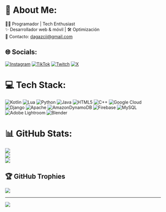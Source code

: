 # 💫 About Me:
👨‍💻 Programador |   Tech Enthusiast  <br>✨ Desarrollador web & móvil | 🛠 Optimización<br>📧 Contacto: dagazcii@gmail.com


## 🌐 Socials:
[![Instagram](https://img.shields.io/badge/Instagram-%23E4405F.svg?logo=Instagram&logoColor=white)](https://instagram.com/anthonyromero517) [![TikTok](https://img.shields.io/badge/TikTok-%23000000.svg?logo=TikTok&logoColor=white)](https://tiktok.com/@anthony_bergling) [![Twitch](https://img.shields.io/badge/Twitch-%239146FF.svg?logo=Twitch&logoColor=white)](https://twitch.tv/Anthony_Romero2) [![X](https://img.shields.io/badge/X-black.svg?logo=X&logoColor=white)](https://x.com/dagazcii) 

# 💻 Tech Stack:
![Kotlin](https://img.shields.io/badge/kotlin-%237F52FF.svg?style=for-the-badge&logo=kotlin&logoColor=white) ![Lua](https://img.shields.io/badge/lua-%232C2D72.svg?style=for-the-badge&logo=lua&logoColor=white) ![Python](https://img.shields.io/badge/python-3670A0?style=for-the-badge&logo=python&logoColor=ffdd54) ![Java](https://img.shields.io/badge/java-%23ED8B00.svg?style=for-the-badge&logo=openjdk&logoColor=white) ![HTML5](https://img.shields.io/badge/html5-%23E34F26.svg?style=for-the-badge&logo=html5&logoColor=white) ![C++](https://img.shields.io/badge/c++-%2300599C.svg?style=for-the-badge&logo=c%2B%2B&logoColor=white) ![Google Cloud](https://img.shields.io/badge/GoogleCloud-%234285F4.svg?style=for-the-badge&logo=google-cloud&logoColor=white) ![Django](https://img.shields.io/badge/django-%23092E20.svg?style=for-the-badge&logo=django&logoColor=white) ![Apache](https://img.shields.io/badge/apache-%23D42029.svg?style=for-the-badge&logo=apache&logoColor=white) ![AmazonDynamoDB](https://img.shields.io/badge/Amazon%20DynamoDB-4053D6?style=for-the-badge&logo=Amazon%20DynamoDB&logoColor=white) ![Firebase](https://img.shields.io/badge/firebase-a08021?style=for-the-badge&logo=firebase&logoColor=ffcd34) ![MySQL](https://img.shields.io/badge/mysql-4479A1.svg?style=for-the-badge&logo=mysql&logoColor=white) ![Adobe Lightroom](https://img.shields.io/badge/Adobe%20Lightroom-31A8FF.svg?style=for-the-badge&logo=Adobe%20Lightroom&logoColor=white) ![Blender](https://img.shields.io/badge/blender-%23F5792A.svg?style=for-the-badge&logo=blender&logoColor=white)
# 📊 GitHub Stats:
![](https://github-readme-stats.vercel.app/api?username=Anthonybergling&theme=dark&hide_border=false&include_all_commits=true&count_private=true)<br/>
![](https://github-readme-streak-stats.herokuapp.com/?user=Anthonybergling&theme=dark&hide_border=false)<br/>
![](https://github-readme-stats.vercel.app/api/top-langs/?username=Anthonybergling&theme=dark&hide_border=false&include_all_commits=true&count_private=true&layout=compact)

## 🏆 GitHub Trophies
![](https://github-profile-trophy.vercel.app/?username=Anthonybergling&theme=city_lights&no-frame=false&no-bg=false&margin-w=4)

---
[![](https://visitcount.itsvg.in/api?id=Anthonybergling&icon=0&color=8)](https://visitcount.itsvg.in)

<!-- Proudly created with GPRM ( https://gprm.itsvg.in ) -->
